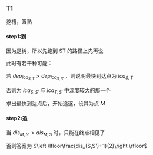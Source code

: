 ### T1

挖槽，眼熟

#### step1:到

因为是树，所以先跑到 ST 的路径上先再说

此时有若干种可能：

若 $dep_{lca_{S,T}}>dep_{lca_{S,S'}}$ ，则说明最快到达点为 $lca_{S,T}$

否则为 $lca_{S,S'}$ 与 $lca_{T,S'}$ 中深度较大的那一个



求出最快到达点后，开始追逐，设其为点 $M$

#### step2:追

当 $dis_{M,S'}>dis_{M,S}$ 时，只能在终点相见了

否则答案为 $\left \lfloor\frac{dis_{S,S'}+1}{2}\right \rfloor$








